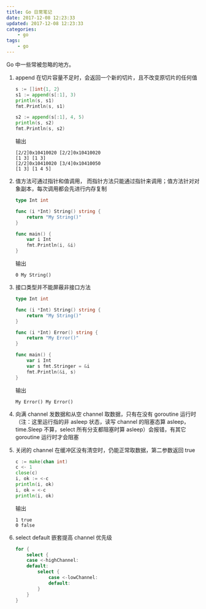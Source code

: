 ```yaml
---
title: Go 日常笔记
date: 2017-12-08 12:23:33
updated: 2017-12-08 12:23:33
categories:
    - go
tags:
    - go
---
```

Go 中一些常被忽略的地方。
<!-- more -->

1. append 在切片容量不足时，会返回一个新的切片，且不改变原切片的任何值
    ```go
    s := []int{1, 2}
    s1 := append(s[:1], 3)
    println(s, s1)
    fmt.Println(s, s1)
    
    s2 := append(s[:1], 4, 5)
    println(s, s2)
    fmt.Println(s, s2)
    ```
    输出
    ```console
    [2/2]0x10410020 [2/2]0x10410020
    [1 3] [1 3]
    [2/2]0x10410020 [3/4]0x10410050
    [1 3] [1 4 5]
    ```

1. 值方法可通过指针和值调用， 而指针方法只能通过指针来调用；值方法针对对象副本，每次调用都会先进行内存复制
    ```go
    type Int int

    func (i *Int) String() string {
        return "My String()"
    }

    func main() {
        var i Int
        fmt.Println(i, &i)
    }
    ```
    输出
    ```console
    0 My String()
    ```

1. 接口类型并不能屏蔽非接口方法
    ```go
    type Int int

    func (i *Int) String() string {
        return "My String()"
    }

    func (i *Int) Error() string {
        return "My Error()"
    }

    func main() {
	    var i Int
        var s fmt.Stringer = &i
        fmt.Println(&i, s)
    }
    ```
    输出
    ```console
    My Error() My Error()
    ```
1. 向满 channel 发数据和从空 channel 取数据，只有在没有 goroutine 运行时（注：这里运行指的非 asleep 状态，读写 channel 的阻塞态算 asleep，time.Sleep 不算，select 所有分支都阻塞时算 asleep）会报错，有其它 goroutine 运行时才会阻塞

1. 关闭的 channel 在缓冲区没有清空时，仍能正常取数据，第二参数返回 true
    ```go
    c := make(chan int)
    c <- 1
    close(c)
    i, ok := <-c
    println(i, ok)
    i, ok = <-c
    println(i, ok)
    ```
    输出
    ```console
    1 true
    0 false
    ```
1. select default 嵌套提高 channel 优先级
    ```go
    for {
        select {
        case <-highChannel:
        default:
            select {
                case <-lowChannel:
                default:
            }
        }
    }
    ```
    
